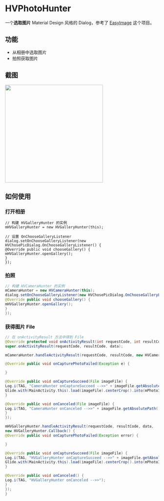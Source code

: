 # HVPhotoHunter

一个**选取图片** Material Design 风格的 Dialog，参考了 [EasyImage](https://github.com/jkwiecien/EasyImage) 这个项目。

## 功能
- 从相册中选取图片
- 拍照获取图片

## 截图
<img src="device-2015-11-16-184918.png" width="320px"/>

## 如何使用

### 打开相册


```
// 构建 HVGalleryHunter 的实例
mHVGalleryHunter = new HVGalleryHunter(this);

// 设置 OnChooseGalleryListener
dialog.setOnChooseGalleryListener(new HVChosePicDialog.OnChooseGalleryListener() {
@Override public void chooseGallery() {
mHVGalleryHunter.openGallery();
}
});
```




### 拍照

```java
// 构建 HVCameraHunter 的实例
mCameraHunter = new HVCameraHunter(this);
dialog.setOnChooseGalleryListener(new HVChosePicDialog.OnChooseGalleryListener() {
@Override public void chooseGallery() {
mHVGalleryHunter.openGallery();
}
});
```


### 获得图片 File

```java
// 在 onActivityResult 方法中得到 File
@Override protected void onActivityResult(int requestCode, int resultCode, Intent data) {
super.onActivityResult(requestCode, resultCode, data);

mCameraHunter.handleActivityResult(requestCode, resultCode, new HVCameraHunter.Callback() {

@Override public void onCapturePhotoFailed(Exception e) {

}

@Override public void onCaptureSucceed(File imageFile) {
Log.i(TAG, "CameraHunter onCaptureSucceed -->>" + imageFile.getAbsolutePath());
Glide.with(MainActivity.this).load(imageFile).centerCrop().into(mPhotoImageView);
}

@Override public void onCanceled(File imageFile) {
Log.i(TAG, "CameraHunter onCanceled -->>" + imageFile.getAbsolutePath());
}
});

mHVGalleryHunter.handleActivityResult(requestCode, resultCode, data,
new HVGalleryHunter.Callback() {
@Override public void onCapturePhotoFailed(Exception error) {

}

@Override public void onCaptureSucceed(File imageFile) {
Log.i(TAG, "HVGalleryHunter onCaptureSucceed -->>" + imageFile.getAbsolutePath());
Glide.with(MainActivity.this).load(imageFile).centerCrop().into(mPhotoImageView);
}

@Override public void onCanceled() {
Log.i(TAG, "HVGalleryHunter onCanceled -->>");
}
});
}


```






